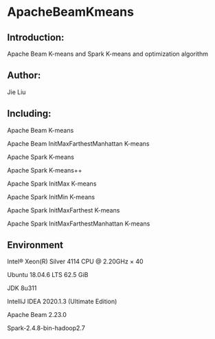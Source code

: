# ApacheBeamKmeans

## Introduction:

Apache Beam K-means and Spark K-means and optimization algorithm

## Author:

Jie Liu

## Including:

Apache Beam K-means

Apache Beam InitMaxFarthestManhattan K-means

Apache Spark K-means

Apache Spark K-means++

Apache Spark InitMax K-means

Apache Spark InitMin K-means

Apache Spark InitMaxFarthest K-means

Apache Spark InitMaxFarthestManhattan K-means

## Environment

 Intel® Xeon(R) Silver 4114 CPU @ 2.20GHz × 40

 Ubuntu 18.04.6 LTS 62.5 GiB

 JDK 8u311

 IntelliJ IDEA 2020.1.3 (Ultimate Edition)

 Apache Beam 2.23.0

 Spark-2.4.8-bin-hadoop2.7
